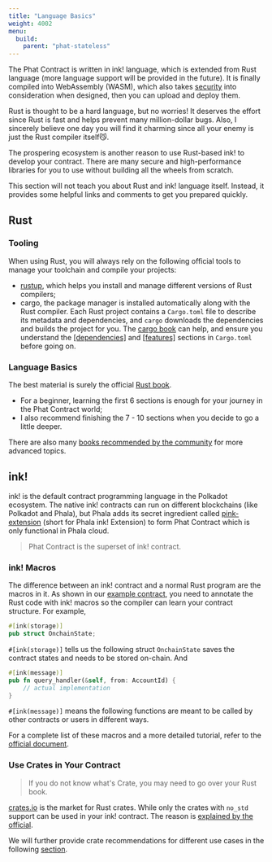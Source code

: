 ```yaml
---
title: "Language Basics"
weight: 4002
menu:
  build:
    parent: "phat-stateless"
---
```


The Phat Contract is written in ink! language, which is extended from Rust language (more language support will be provided in the future). It is finally compiled into WebAssembly (WASM), which also takes [security](https://training.linuxfoundation.org/blog/webassembly-security-now-and-in-the-future/) into consideration when designed, then you can upload and deploy them.

Rust is thought to be a hard language, but no worries! It deserves the effort since Rust is fast and helps prevent many million-dollar bugs. Also, I sincerely believe one day you will find it charming since all your enemy is just the Rust compiler itself😼.

The prospering ecosystem is another reason to use Rust-based ink! to develop your contract. There are many secure and high-performance libraries for you to use without building all the wheels from scratch.

This section will not teach you about Rust and ink! language itself. Instead, it provides some helpful links and comments to get you prepared quickly.


## Rust

### Tooling

When using Rust, you will always rely on the following official tools to manage your toolchain and compile your projects:
- [rustup](https://rustup.rs/), which helps you install and manage different versions of Rust compilers;
- cargo, the package manager is installed automatically along with the Rust compiler. Each Rust project contains a `Cargo.toml` file to describe its metadata and dependencies, and `cargo` downloads the dependencies and builds the project for you. The [cargo book](https://doc.rust-lang.org/cargo/reference/index.html) can help, and ensure you understand the [[dependencies]](https://doc.rust-lang.org/cargo/reference/specifying-dependencies.html) and [[features]](https://doc.rust-lang.org/cargo/reference/features.html) sections in `Cargo.toml` before going on.

### Language Basics

The best material is surely the official [Rust book](https://doc.rust-lang.org/book/).
- For a beginner, learning the first 6 sections is enough for your journey in the Phat Contract world;
- I also recommend finishing the 7 - 10 sections when you decide to go a little deeper.

There are also many [books recommended by the community](https://www.reddit.com/r/rust/comments/sjclfb/best_book_to_learn_rust/) for more advanced topics.


## ink!

ink! is the default contract programming language in the Polkadot ecosystem. The native ink! contracts can run on different blockchains (like Polkadot and Phala), but Phala adds its secret ingredient called [pink-extension](https://github.com/Phala-Network/phala-blockchain/tree/master/crates/pink) (short for Phala ink! Extension) to form Phat Contract which is only functional in Phala cloud.

> Phat Contract is the superset of ink! contract.

### ink! Macros

The difference between an ink! contract and a normal Rust program are the macros in it. As shown in our [example contract](/en-us/build/getting-started/create-contract/#create-and-compile-your-first-contract), you need to annotate the Rust code with ink! macros so the compiler can learn your contract structure. For example,

```rust
#[ink(storage)]
pub struct OnchainState;
```

`#[ink(storage)]` tells us the following struct `OnchainState` saves the contract states and needs to be stored on-chain. And

```rust
#[ink(message)]
pub fn query_handler(&self, from: AccountId) {
    // actual implementation
}
```

`#[ink(message)]` means the following functions are meant to be called by other contracts or users in different ways.

For a complete list of these macros and a more detailed tutorial, refer to the [official document](https://ink.substrate.io/).

### Use Crates in Your Contract

> If you do not know what's Crate, you may need to go over your Rust book.

[crates.io](https://crates.io/) is the market for Rust crates. While only the crates with `no_std` support can be used in your ink! contract. The reason is [explained by the official](https://ink.substrate.io/faq#why-is-rusts-standard-library-stdlib-not-available-in-ink).

We will further provide crate recommendations for different use cases in the following [section](/en-us/build/stateless/rust-crates).
